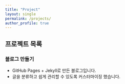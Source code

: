 ```yaml
---
title: "Project"
layout: single
permalink: /projects/
author_profile: true
---
```


## 프로젝트 목록

### 블로그 만들기
- GitHub Pages + Jekyll로 만든 블로그입니다.
- 글을 분류하고 쉽게 관리할 수 있도록 커스터마이징 했습니다.
